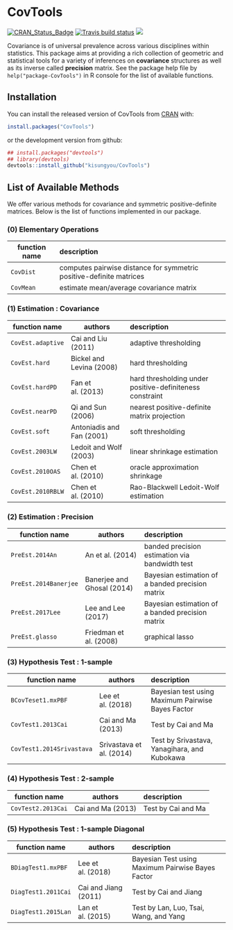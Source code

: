 
<!-- README.md is generated from README.Rmd. Please edit that file -->

# CovTools

<!-- badges: start -->

[![CRAN\_Status\_Badge](http://www.r-pkg.org/badges/version/CovTools?color=green)](https://cran.r-project.org/package=CovTools)
[![Travis build
status](https://travis-ci.org/kisungyou/CovTools.svg?branch=master)](https://travis-ci.org/kisungyou/CovTools)
[![](https://cranlogs.r-pkg.org/badges/CovTools)](https://cran.r-project.org/package=CovTools)
<!-- badges: end -->

Covariance is of universal prevalence across various disciplines within
statistics. This package aims at providing a rich collection of
geometric and statistical tools for a variety of inferences on
**covariance** structures as well as its inverse called **precision**
matrix. See the package help file by `help("package-CovTools")` in R
console for the list of available functions.

## Installation

You can install the released version of CovTools from
[CRAN](https://CRAN.R-project.org) with:

``` r
install.packages("CovTools")
```

or the development version from github:

``` r
## install.packages("devtools")
## library(devtools)
devtools::install_github("kisungyou/CovTools")
```

## List of Available Methods

We offer various methods for covariance and symmetric positive-definite
matrices. Below is the list of functions implemented in our package.

### (0) Elementary Operations

| function name | description                                                         |
|---------------|:--------------------------------------------------------------------|
| `CovDist`     | computes pairwise distance for symmetric positive-definite matrices |
| `CovMean`     | estimate mean/average covariance matrix                             |

### (1) Estimation : Covariance

| function name     | authors                   | description                                              |
|-------------------|---------------------------|:---------------------------------------------------------|
| `CovEst.adaptive` | Cai and Liu (2011)        | adaptive thresholding                                    |
| `CovEst.hard`     | Bickel and Levina (2008)  | hard thresholding                                        |
| `CovEst.hardPD`   | Fan et al. (2013)         | hard thresholding under positive-definiteness constraint |
| `CovEst.nearPD`   | Qi and Sun (2006)         | nearest positive-definite matrix projection              |
| `CovEst.soft`     | Antoniadis and Fan (2001) | soft thresholding                                        |
| `CovEst.2003LW`   | Ledoit and Wolf (2003)    | linear shrinkage estimation                              |
| `CovEst.2010OAS`  | Chen et al. (2010)        | oracle approximation shrinkage                           |
| `CovEst.2010RBLW` | Chen et al. (2010)        | Rao-Blackwell Ledoit-Wolf estimation                     |

### (2) Estimation : Precision

| function name         | authors                    | description                                      |
|-----------------------|----------------------------|:-------------------------------------------------|
| `PreEst.2014An`       | An et al. (2014)           | banded precision estimation via bandwidth test   |
| `PreEst.2014Banerjee` | Banerjee and Ghosal (2014) | Bayesian estimation of a banded precision matrix |
| `PreEst.2017Lee`      | Lee and Lee (2017)         | Bayesian estimation of a banded precision matrix |
| `PreEst.glasso`       | Friedman et al. (2008)     | graphical lasso                                  |

### (3) Hypothesis Test : 1-sample

| function name             | authors                  | description                                       |
|---------------------------|--------------------------|:--------------------------------------------------|
| `BCovTeset1.mxPBF`        | Lee et al. (2018)        | Bayesian test using Maximum Pairwise Bayes Factor |
| `CovTest1.2013Cai`        | Cai and Ma (2013)        | Test by Cai and Ma                                |
| `CovTest1.2014Srivastava` | Srivastava et al. (2014) | Test by Srivastava, Yanagihara, and Kubokawa      |

### (4) Hypothesis Test : 2-sample

| function name      | authors           | description        |
|--------------------|-------------------|:-------------------|
| `CovTest2.2013Cai` | Cai and Ma (2013) | Test by Cai and Ma |

### (5) Hypothesis Test : 1-sample Diagonal

| function name       | authors              | description                                       |
|---------------------|----------------------|:--------------------------------------------------|
| `BDiagTest1.mxPBF`  | Lee et al. (2018)    | Bayesian Test using Maximum Pairwise Bayes Factor |
| `DiagTest1.2011Cai` | Cai and Jiang (2011) | Test by Cai and Jiang                             |
| `DiagTest1.2015Lan` | Lan et al. (2015)    | Test by Lan, Luo, Tsai, Wang, and Yang            |
